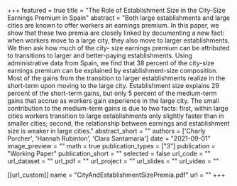 
+++
featured = true
title = "The Role of Establishment Size in the City-Size Earnings Premium in Spain"
abstract = "Both large establishments and large cities are known to offer workers an earnings premium. In this paper, we show that these two premia are closely linked by documenting a new fact: when workers move to a large city, they also move to larger establishments. We then ask how much of the city- size earnings premium can be attributed to transitions to larger and better-paying establishments. Using administrative data from Spain, we find that 38 percent of the city-size earnings premium can be explained by establishment-size composition. Most of the gains from the transition to larger establishments realize in the short-term upon moving to the large city. Establishment size explains 29 percent of the short-term gains, but only 5 percent of the medium-term gains that accrue as workers gain experience in the large city. The small contribution to the medium-term gains is due to two facts: first, within large cities workers transition to large establishments only slightly faster than in smaller cities; second, the relationship between earnings and establishment size is weaker in large cities."
abstract_short = ""
authors = ['Charly Porcher', 'Hannah Rubinton', 'Clara Santamaria']
date = "2021-09-01"
image_preview = ""
math = true
publication_types = ["3"]
publication = "Working Paper"
publication_short = ""
selected = false
url_code = ""
url_dataset = ""
url_pdf = ""
url_project = ""
url_slides = ""
url_video = ""

[[url_custom]]
name = "CityAndEstablishmentSizePremia.pdf"
url = ""
+++
